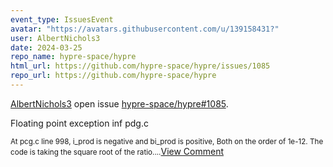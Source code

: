 ```yaml
---
event_type: IssuesEvent
avatar: "https://avatars.githubusercontent.com/u/139158431?"
user: AlbertNichols3
date: 2024-03-25
repo_name: hypre-space/hypre
html_url: https://github.com/hypre-space/hypre/issues/1085
repo_url: https://github.com/hypre-space/hypre
---
```


<a href='https://github.com/AlbertNichols3' target='_blank'>AlbertNichols3</a> open issue <a href='https://github.com/hypre-space/hypre/issues/1085' target='_blank'>hypre-space/hypre#1085</a>.

<p>Floating point exception inf pdg.c</p><small>At pcg.c line 998, i_prod is negative and bi_prod is positive, Both on the order of 1e-12. The code is taking the square root of the ratio....</small><a href='https://github.com/hypre-space/hypre/issues/1085' target='_blank'>View Comment</a>